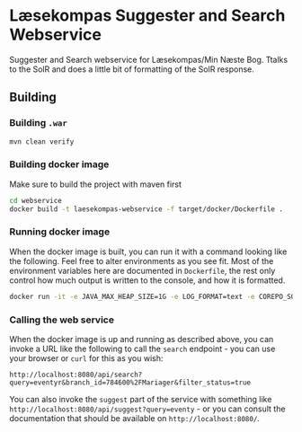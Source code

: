 # Læsekompas Suggester and Search Webservice

Suggester and Search webservice for Læsekompas/Min Næste Bog. Ttalks to the SolR and does a little bit of formatting of the SolR response.

## Building

### Building `.war`

```bash
mvn clean verify
```

### Building docker image

Make sure to build the project with maven first

```bash
cd webservice
docker build -t laesekompas-webservice -f target/docker/Dockerfile .
```

### Running docker image

When the docker image is built, you can run it with a command looking like the following. Feel free to alter environments as you see fit.
Most of the environment variables here are documented in ```Dockerfile```, the rest only control how much output is
written to the console, and how it is formatted.

```bash
docker run -it -e JAVA_MAX_HEAP_SIZE=1G -e LOG_FORMAT=text -e COREPO_SOLR_URL=http://cisterne.solr.dbc.dk:8983/ -e LAESEKOMPAS_SOLR_URL=http://laesekompas-solr-service.os-externals-staging.svc.cloud.dbc.dk:8983 -e SOLR_APPID=laesekompas-solr-appId  -e LOG_LEVEL=debug -p 8080:8080 laesekompas-webservice
```

### Calling the web service

When the docker image is up and running as described above, you can invoke a URL like the following to call
the ```search``` endpoint - you can use your browser or ```curl``` for this as you wish:

```
http://localhost:8080/api/search?query=eventyr&branch_id=784600%2FMariager&filter_status=true
```

You can also invoke the ```suggest``` part of the service with something like ```http://localhost:8080/api/suggest?query=eventy``` - or
you can consult the documentation that should be available on ```http://localhost:8080/```.

